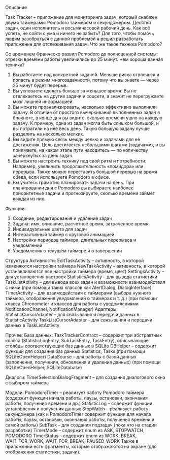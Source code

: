Описание

Task Tracker – приложение для мониторинга задач, который снабжен двумя таймерами: Pomodoro таймером и секундомером.
Десятки задач, один исполнитель и восьмичасовой рабочий день. Как всё успеть, не сойти с ума и ничего не забыть? Для того, чтобы помочь людям разобраться с данной проблемой я решил разработать приложение для отслеживания задач. Что же такое техника Pomodoro?

Со временем Франческо развил Pomodoro до полноценной системы: отрезки времени работы увеличились до 25 минут. 
Чем хороша данная техника?
1.	Вы работаете над конкретной задачей. Меньше риска отвлечься и попасть в режим многозадачности, потому что вы знаете — через 25 минут будет перерыв.
2.	Вы успеваете сделать больше за меньшее время. Вы не отвлекаетесь на другие задачи и соцсети, а значит не перегружаете мозг лишней информацией.
3.	Вы можете проанализировать, насколько эффективно выполнили задачу. В отличие от простого вычеркивания выполненных задач в блокноте, в конце дня вы видите, сколько времени ушло на каждую задачу. К примеру, одна из задач могла быть слишком большой, и вы потратили на неё весь день. Такую большую задачу лучше разделить на несколько мелких.
4.	Вы видите прямую связь между целью и задачами для её достижения. Цель достигается небольшими шагами (задачами), и вы понимаете, на каком этапе пути находитесь — по количеству зачеркнутых за день задач.
5.	Вы можете настроить технику под свой ритм и потребности. Например, увеличить продолжительность «помидора» или перерыва. Также можно переставить большой перерыв на время обеда, если используете Pomodoro в офисе.
6.	Вы учитесь грамотно планировать задачи на день. При планировании дня с Pomodoro вы выбираете наиболее приоритетные задачи и прогнозируете, сколько времени займет каждая из них.

Функции:
1.	Создание, редактирование и удаление задач
2.	Задача: имя, описание, расчетное время, затраченное время
3.	Индивидуальные цвета для задач
4.	Интерактивный таймер с круговой анимацией
5.	Настройки периодов таймера, длительных перерывов и уведомлений
6.	Уведомления о текущем таймере и о завершении

Структура
Активности:
EditTaskActivity – активность, в которой изменяются настройки таймера
NewTaskActivity – активность, в которой устанавливаются все настройки таймера (время, цвет)
SettingsActivity – для установления настроек
StatisticsActivity – для вывода статистики
TaskListActivity – для вывода всех задач и возможности взаимодействия с ними (при помощи таких классов как AlertDialog, DialogInterface)
TimerActivity – для взаимодействия с таймерами (выбора нужного таймера, отображения уведомлений о таймерах и т. д.) (при помощи класса Chronometer и классов для работы с уведомлениями NotificationChannel, NotificationManager)
Адаптеры:
StatisticCursorAdapter – для связывания и передачи данных в StatisticActivity
TaskListCursorAdapter – для связывания и передачи данных в TaskListActivity

Прочее:
База данных:
TaskTrackerContract – содержит три абстрактных класса (StatisticLogEntry, SubTaskEntry, TaskEntry), описывающие столбцы соответствующих баз данных в SQLite
DBHelper – содержит функции для создания баз данных Statistics, Tasks (при помощи SQLiteOpenHelper)
DataSourse – для работы с базой данных (заполнения, получения, обновления и удаления данных) (при помощи SQLiteOpenHelper, SQLiteDatabase)

Диалоги: 
TimerSelectionDialogFragment – для создания диалогового окна с выбором таймера

Модели:
PomodoroTimer – реализует работу Pomodoro таймера (содержит функции начала работы, паузы, остановки, окончания работы, получения времени и др.)
StatisticLog – содержит функции установления и получения данных
StopWatch – реализует работу секундомера (как и PomodoroTimer содержит функции для начала работы, паузы, остановки, окончания работы, получения времени и самой работы)
SubTask – для создания подзадач (пока что на стадии разработки)
TimerMode – содержит enum из ASK, STOPWATCH, POMODORO
TimerStatus – содержит enum из WORK, BREAK, WAIT_FOR_WORK, WAIT_FOR_BREAK, PAUSED_WORK
Также в приложении есть фрагменты, которые отображаются на экране (для отображения статистики, задачи).
